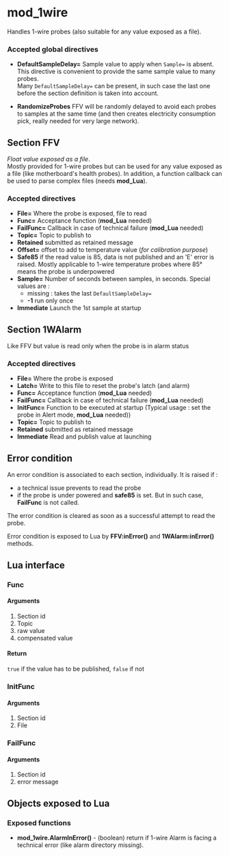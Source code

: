 mod_1wire
====

Handles 1-wire probes (also suitable for any value exposed as a file).

### Accepted global directives

* **DefaultSampleDelay=** Sample value to apply when `Sample=` is absent. This directive is convenient to 
provide the same sample value to many probes.<br>
Many `DefaultSampleDelay=` can be present, in such case the last one before the section definition is
taken into account.

* **RandomizeProbes** FFV will be randomly delayed to avoid each probes to samples at the same time 
(and then creates electricity consumption pick, really needed for very large network).

## Section FFV

*Float value exposed as a file*.<br>
Mostly provided for 1-wire probes but can be used for any value exposed as a file 
(like motherboard's health probes). In addition, a function
callback can be used to parse complex files (needs **mod_Lua**).

### Accepted directives

* **File=** Where the probe is exposed, file to read
* **Func=** Acceptance function (**mod_Lua** needed)
* **FailFunc=** Callback in case of technical failure (**mod_Lua** needed)
* **Topic=** Topic to publish to
* **Retained** submitted as retained message
* **Offset=** offset to add to temperature value (*for calibration purpose*)
* **Safe85** if the read value is 85, data is not published and an 'E' error
is raised. Mostly applicable to 1-wire temperature probes where 85° means
the probe is underpowered
* **Sample=** Number of seconds between samples, in seconds. Special values are :
  * missing : takes the last `DefaultSampleDelay=`
  * **-1** run only once
* **Immediate** Launch the 1st sample at startup

## Section 1WAlarm

Like FFV but value is read only when the probe is in alarm status

### Accepted directives

* **File=** Where the probe is exposed
* **Latch=** Write to this file to reset the probe's latch (and alarm)
* **Func=** Acceptance function (**mod_Lua** needed)
* **FailFunc=** Callback in case of technical failure (**mod_Lua** needed)
* **InitFunc=** Function to be executed at startup (Typical usage : set the probe in Alert mode, **mod_Lua** needed))
* **Topic=** Topic to publish to
* **Retained** submitted as retained message
* **Immediate** Read and publish value at launching

## Error condition

An error condition is associated to each section, individually. It is raised if :
- a technical issue prevents to read the probe
- if the probe is under powered and **safe85** is set. But in such case, **FailFunc** is not called.

The error condition is cleared as soon as a successful attempt to read the probe.

Error condition is exposed to Lua by **FFV:inError()** and **1WAlarm:inError()** methods.

## Lua interface
### Func
#### Arguments

1. Section id
2. Topic
3. raw value
4. compensated value

#### Return

`true` if the value has to be published, `false` if not

### InitFunc
#### Arguments

1. Section id
2. File

### FailFunc
#### Arguments

1. Section id
2. error message

## Objects exposed to Lua
### Exposed functions

- **mod_1wire.AlarmInError()** - (boolean) return if 1-wire Alarm is facing a technical error (like alarm directory missing).
